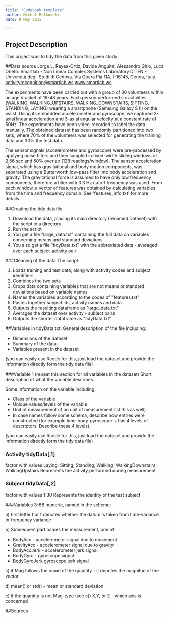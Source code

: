 ```yaml
---
title: "Codebook template"
author: Michal Rutkowski
date: 9 May 2015

---
```

 
## Project Description
This project was to tidy the data from this given study
 
##Data source
Jorge L. Reyes-Ortiz, Davide Anguita, Alessandro Ghio, Luca Oneto.
Smartlab - Non Linear Complex Systems Laboratory
DITEN - Università degli Studi di Genova.
Via Opera Pia 11A, I-16145, Genoa, Italy.
activityrecognition@smartlab.ws
www.smartlab.ws

The experiments have been carried out with a group of 30 volunteers within an age bracket of 19-48 years. Each person performed six activities (WALKING, WALKING_UPSTAIRS, WALKING_DOWNSTAIRS, SITTING, STANDING, LAYING) wearing a smartphone (Samsung Galaxy S II) on the waist. Using its embedded accelerometer and gyroscope, we captured 3-axial linear acceleration and 3-axial angular velocity at a constant rate of 50Hz. The experiments have been video-recorded to label the data manually. The obtained dataset has been randomly partitioned into two sets, where 70% of the volunteers was selected for generating the training data and 30% the test data. 

The sensor signals (accelerometer and gyroscope) were pre-processed by applying noise filters and then sampled in fixed-width sliding windows of 2.56 sec and 50% overlap (128 readings/window). The sensor acceleration signal, which has gravitational and body motion components, was separated using a Butterworth low-pass filter into body acceleration and gravity. The gravitational force is assumed to have only low frequency components, therefore a filter with 0.3 Hz cutoff frequency was used. From each window, a vector of features was obtained by calculating variables from the time and frequency domain. See 'features_info.txt' for more details. 
 

 
##Creating the tidy datafile
 1. Download the data, placing its main directory (renamed Dataset) with the script in a directory.
 2. Run the script
 3. You get a file "large_data.txt" containing the full data on variables concerning means and standard deviations
 4. You also get a file "tidyData.txt" with the abbreviated data - averaged over each subject-activity pair 

###Cleaning of the data
The script:
1. Loads training and test data, along with activity codes and subject identifiers
2. Combines the two sets
3. Crops data containing variables that are not means or standard deviations based on variable names
4. Names the variables according to the codes of "features.txt"
5. Pastes together subject ids, activity names and data
6. Outputs the resulting dataframe as "large_data.txt"
7. Averages the dataset over activity - subject pairs
8. Outputs the shorter dataframe as "tidyData.txt"

 
##Variables in tidyData.txt:
General description of the file including:
 - Dimensions of the dataset
 - Summary of the data
 - Variables present in the dataset
 
(you can easily use Rcode for this, just load the dataset and provide the information directly form the tidy data file)
 
###Variable 1 (repeat this section for all variables in the dataset)
Short description of what the variable describes.
 
Some information on the variable including:
 - Class of the variable
 - Unique values/levels of the variable
 - Unit of measurement (if no unit of measurement list this as well)
 - In case names follow some schema, describe how entries were constructed (for example time-body-gyroscope-z has 4 levels of descriptors. Describe these 4 levels). 
 
(you can easily use Rcode for this, just load the dataset and provide the information directly form the tidy data file)
 
### Activity tidyData[,1]
factor with values Laying; Sitting; Standing; Walking; WalkingDownstairs; WalkingUpstairs
Represents the activity performed during measurement

### Subject tidyData[,2]
factor with values 1:30
Represents the identity of the test subject

###Variables 3-68
numeric, named in the scheme:

 a) first letter t or f denotes whether the datum is taken from time-variance or frequency variance

 b) Subsequent part names the measurement, one of:

 - BodyAcc - accelerometer signal due to movement
 - GravityAcc - accelerometer signal due to gravity
 - BodyAccJerk - accelerometer jerk signal
 - BodyGyro - gyroscope signal
 - BodyGyroJerk gyroscope jerk signal
 
 c) if Mag follows the name of the quantity - it denotes the magnitue of the vector

 d) mean() or std() - mean or standard deviation

 e) if the quantity is not Mag-type (see c)) X,Y, or Z - which axis is concerned
 
##Sources

